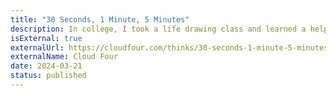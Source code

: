```yaml
---
title: "30 Seconds, 1 Minute, 5 Minutes"
description: In college, I took a life drawing class and learned a helpful sketching exercise I still like doing today. While drawing last night, I realized that I use the philosophy behind this exercise in my web design process and day-to-day life.
isExternal: true
externalUrl: https://cloudfour.com/thinks/30-seconds-1-minute-5-minutes/
externalName: Cloud Four
date: 2024-03-21
status: published
---
```

